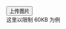 <button type="button" class="layui-btn layui-btn-danger" id="ID-upload-demo-size">
  <i class="layui-icon layui-icon-upload"></i> 上传图片
</button>
<div class="layui-inline layui-word-aux">
  这里以限制 60KB 为例
</div>

<script>
layui.use(function(){
  var upload = layui.upload;
  var layer = layui.layer;
  
  // 渲染
  upload.render({
    elem: '#ID-upload-demo-size',
    url: '', // 此处配置你自己的上传接口即可
    size: 60, // 限制文件大小，单位 KB
    done: function(res){
      layer.msg('上传成功');
      console.log(res);
    }
  });
});
</script>